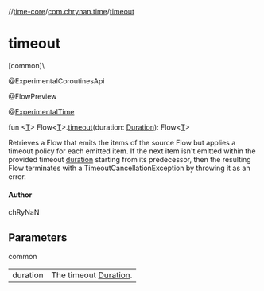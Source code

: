 //[time-core](../../index.md)/[com.chrynan.time](index.md)/[timeout](timeout.md)

# timeout

[common]\

@ExperimentalCoroutinesApi

@FlowPreview

@[ExperimentalTime](https://kotlinlang.org/api/latest/jvm/stdlib/kotlin.time/-experimental-time/index.html)

fun &lt;[T](timeout.md)&gt; Flow&lt;[T](timeout.md)&gt;.[timeout](timeout.md)(duration: [Duration](https://kotlinlang.org/api/latest/jvm/stdlib/kotlin.time/-duration/index.html)): Flow&lt;[T](timeout.md)&gt;

Retrieves a Flow that emits the items of the source Flow but applies a timeout policy for each emitted item. If the next item isn't emitted within the provided timeout [duration](timeout.md) starting from its predecessor, then the resulting Flow terminates with a TimeoutCancellationException by throwing it as an error.

#### Author

chRyNaN

## Parameters

common

| | |
|---|---|
| duration | The timeout [Duration](https://kotlinlang.org/api/latest/jvm/stdlib/kotlin.time/-duration/index.html). |
